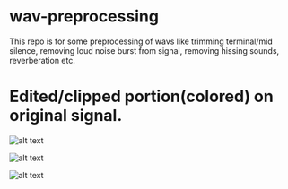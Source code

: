 # wav-preprocessing
This repo is for some preprocessing of wavs like trimming terminal/mid silence, removing loud noise burst from signal, removing hissing sounds, reverberation etc.


# Edited/clipped portion(colored) on original signal.
![alt text](https://github.com/ShihabYasin/wav-preprocessing/blob/master/1.png)

![alt text](https://github.com/ShihabYasin/wav-preprocessing/blob/master/2.png)

![alt text](https://github.com/ShihabYasin/wav-preprocessing/blob/master/3.png)